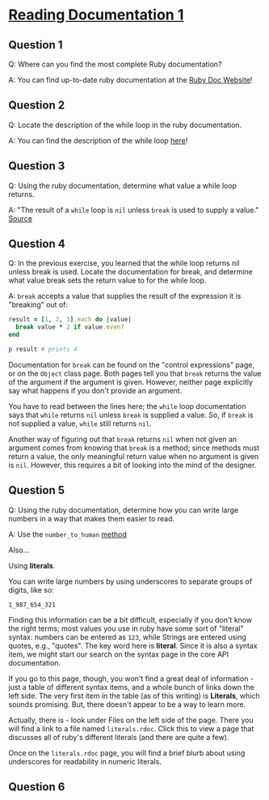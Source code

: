 # [Reading Documentation 1](https://launchschool.com/exercise_sets/4c75f0c5)

## Question 1

Q: Where can you find the most complete Ruby documentation?

A: You can find up-to-date ruby documentation at the [Ruby Doc Website](http://ruby-doc.org/)!

## Question 2

Q: Locate the description of the while loop in the ruby documentation.

A: You can find the description of the while loop [here](http://ruby-doc.org/core-2.4.0/doc/syntax/control_expressions_rdoc.html#label-while+Loop)!

## Question 3

Q: Using the ruby documentation, determine what value a while loop returns.

A: "The result of a ```while``` loop is ```nil``` unless ```break``` is used to supply a value." [Source](http://ruby-doc.org/core-2.4.0/doc/syntax/control_expressions_rdoc.html#label-while+Loop)

## Question 4

Q: In the previous exercise, you learned that the while loop returns nil unless break is used. Locate the documentation for break, and determine what value break sets the return value to for the while loop.

A: ```break``` accepts a value that supplies the result of the expression it is "breaking" out of:

```ruby
result = [1, 2, 3].each do |value|
  break value * 2 if value.even?
end

p result # prints 4
```

Documentation for ```break``` can be found on the "control expressions" page, or on the ```Object``` class page. Both pages tell you that ```break``` returns the value of the argument if the argument is given. However, neither page explicitly say what happens if you don't provide an argument.

You have to read between the lines here; the ```while``` loop documentation says that ```while``` returns ```nil``` unless ```break``` is supplied a value. So, if ```break``` is not supplied a value, ```while``` still returns ```nil```.

Another way of figuring out that ```break``` returns ```nil``` when not given an argument comes from knowing that ```break``` is a method; since methods must return a value, the only meaningful return value when no argument is given is ```nil```. However, this requires a bit of looking into the mind of the designer.

## Question 5

Q: Using the ruby documentation, determine how you can write large numbers in a way that makes them easier to read.

A: Use the ```number_to_human``` [method](http://api.rubyonrails.org/classes/ActionView/Helpers/NumberHelper.html#method-i-number_to_human)

Also...

Using **literals**.

You can write large numbers by using underscores to separate groups of digits, like so:

```1_987_654_321```

Finding this information can be a bit difficult, especially if you don't know the right terms; most values you use in ruby have some sort of "literal" syntax: numbers can be entered as ```123```, while Strings are entered using quotes, e.g., "quotes". The key word here is **literal**. Since it is also a syntax item, we might start our search on the syntax page in the core API documentation.

If you go to this page, though, you won't find a great deal of information - just a table of different syntax items, and a whole bunch of links down the left side. The very first item in the table (as of this writing) is **Literals**, which sounds promising. But, there doesn't appear to be a way to learn more.

Actually, there is - look under Files on the left side of the page. There you will find a link to a file named ```literals.rdoc```. Click this to view a page that discusses all of ruby's different literals (and there are quite a few).

Once on the ```literals.rdoc``` page, you will find a brief blurb about using underscores for readability in numeric literals.

## Question 6